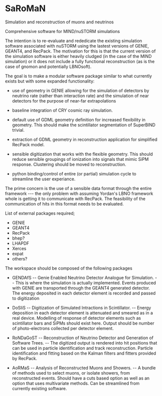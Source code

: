 # SaRoMaN
Simulation and reconstruction of muons and neutrinos

Comprehensive software for MIND/nuSTORM simulations 


The intention is to re-evaluate and rededicate the existing simulation
software associated with nuSTORM using the lastest versions of GENIE,
GEANT4, and RecPack. The motivation for this is that the current
version of the simulation software is either heavily cludged (in the
case of the MIND simulation) or it does not include a fully functional
reconstruction (as is the case of gnomon and potentially LBNOsoft).

The goal is to make a modular software package similar to what
currently exists but with some expanded functionality:

* use of geometry in GENIE allowing for the simulation of detectors by
  neutrino rate (rather than interaction rate) and the simulation of
  near detectors for the purpose of near-far extrapolations

* baseline integration of CRY cosmic ray simulation.

* default use of GDML geometry definition for increased flexibility in
  geometry. This should make the scintillator segmentation of
  SuperBIND trivial.

* extraction of GDML geometry in reconstruction application for
  simplified RecPack model.

* sensible digitization that works with the flexible geometry. This
  should reduce sensible groupings of ionization into signals that
  mimic SiPM response. Clustering should be moved to reconstruction.

* python binding/control of entire (or partial) simulation cycle to
  streamline the user experiance.

The prime concern is the use of a sensible data format through the
entire framework --- the only problem with assuming Yordan's LBNO
framework whole is getting it to communicate with RecPack. The
feasibility of the communication of hits in this format needs to be
evaluated.

List of external packages required;
* GENIE
* GEANT4
* RecPack
* bhep?
* LHAPDF
* Xerces
* expat
* others?

The workspace should be composed of the following packages

* GENDAfS -- Genie Enabled Neutrino Detector Analogue for
  Simulation. -- This is where the simulation is actually
  implemented. Events produced with GENIE are transported through the
  GEANT4 generated detector. The energy deposited in each detector
  element is recorded and passed to digitization

* DoSIiS -- Digitization of Simulated Intractions in Scintillator. --
  Energy deposition in each detector element is attenuated and smeared
  as in a real device. Modelling of response of detector elements such
  as scintillator bars and SiPMs should exist here. Output should be
  number of photo-electrons collected per detector element.

* RoNDaGoST -- Reconstruction of Neutrino Detector and Generation of
  Software Trees. -- The digitized output is rendered into hit
  positions that can be used in particle identification and track
  reconstruction. Particle identification and fitting based on the
  Kalman filters and fitters provided by RecPack.

* AoRMaS -- Analysis of Reconstructed Muons and Showers. -- A bundle
  of methods used to select muons, or isolate showers, from
  reconstructed events. Should have a cuts based option as well as an
  option that uses multivariate methods. Can be streamlined from
  currently existing software.